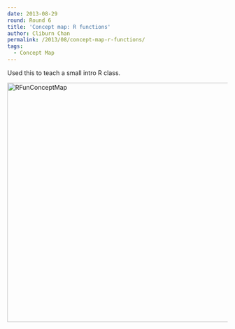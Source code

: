 ```yaml
---
date: 2013-08-29
round: Round 6
title: 'Concept map: R functions'
author: Cliburn Chan
permalink: /2013/08/concept-map-r-functions/
tags:
  - Concept Map
---
```

Used this to teach a small intro R class.

[<img class="alignnone size-large wp-image-4156" alt="RFunConceptMap" src="/software-carpentry-training-website/uploads/2013/08/RFunConceptMap-1024x791.png" width="707" height="546" />][1]

 [1]: /software-carpentry-training-website/uploads/2013/08/RFunConceptMap.png

